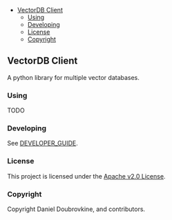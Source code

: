 - [VectorDB Client](#vectordb-client)
  - [Using](#using)
  - [Developing](#developing)
  - [License](#license)
  - [Copyright](#copyright)

## VectorDB Client

A python library for multiple vector databases.

### Using

TODO

### Developing

See [DEVELOPER_GUIDE](DEVELOPER_GUIDE.md).

### License

This project is licensed under the [Apache v2.0 License](LICENSE.txt).

### Copyright

Copyright Daniel Doubrovkine, and contributors.
